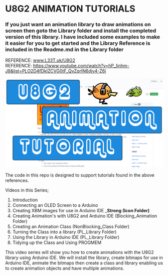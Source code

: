 # U8G2 ANIMATION TUTORIALS

### If you just want an animation library to draw animations on screen then goto the Library folder and install the completed version of this library. I have included some examples to make it easier for you to get started and the Library Reference is included in the Readme.md in the Library folder

REFERENCE: www.L33T.uk/U8G2 \
REFERENCE: https://www.youtube.com/watch?v=hP_Iinhm-J8&list=PLO2D4fDkIZCVG0tF_QvZqrIN6djy4-Z6i

![Alt text](/Thumb1.png?raw=true "U8G2 Animation Tutorial")

The code in this repo is designed to support tutorials found in the above references.

Videos in this Series;
1. Introduction
2. Connecting an OLED Screen to a Arduino
3. Creating XBM images for use in Arduino IDE ___Strong (Icon Folder)__
4. Creating Animation's with U8G2 and Arduino IDE (Blocking_Animation Folder)
5. Creating an Animation Class (NonBlocking_Class Folder)
6. Turning the Class into a library (PL_Library Folder)
7. Using the Library in Arduino IDE (PL_Library Folder)
8. Tidying up the Class and Using PROGMEM

This video series will show you how to create animations with the U8G2 library using Arduino IDE. We will install the library, create bitmaps for use in Arduino IDE, animate the bitmaps then create a class and library enabling us to create animation objects and have multiple animations.
